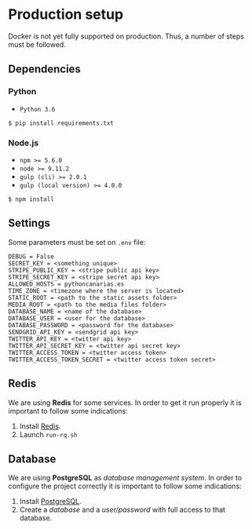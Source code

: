 # Production setup

Docker is not yet fully supported on production. Thus, a number of steps must be followed.

## Dependencies

### Python

- `Python 3.6`

```console
$ pip install requirements.txt
```

### Node.js

- `npm >= 5.6.0`
- `node >= 9.11.2`
- `gulp (cli) >= 2.0.1`
- `gulp (local version) >= 4.0.0`

```console
$ npm install
```

## Settings

Some parameters must be set on `.env` file:

```console
DEBUG = False
SECRET_KEY = <something unique>
STRIPE_PUBLIC_KEY = <stripe public api key>
STRIPE_SECRET_KEY = <stripe secret api key>
ALLOWED_HOSTS = pythoncanarias.es
TIME_ZONE = <timezone where the server is located>
STATIC_ROOT = <path to the static assets folder>
MEDIA_ROOT = <path to the media files folder>
DATABASE_NAME = <name of the database>
DATABASE_USER = <user for the database>
DATABASE_PASSWORD = <password for the database>
SENDGRID_API_KEY = <sendgrid api key>
TWITTER_API_KEY = <twitter api key>
TWITTER_API_SECRET_KEY = <twitter api secret key>
TWITTER_ACCESS_TOKEN = <twitter access token>
TWITTER_ACCESS_TOKEN_SECRET = <twitter access token secret>
```

## Redis

We are using **Redis** for some services. In order to get it run properly it is important to follow some indications:

1. Install [Redis](https://redis.io/download).
2. Launch `run-rq.sh`

## Database

We are using **PostgreSQL** as _database management system_. In order to configure the project correctly it is important to follow some indications:

1. Install [PostgreSQL](https://www.postgresql.org/download/).
2. Create a _database_ and a _user/password_ with full access to that database.
